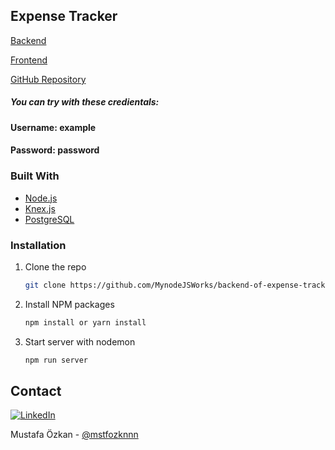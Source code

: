 <h2>Expense Tracker</h2>
  <p>
    <a href="https://backend-of-expense-tracker.herokuapp.com/">Backend</a>
  </p>
  <p>
    <a href="https://expense-tracker-eight-self.vercel.app/">Frontend</a>
  </p>
  <p>
    <a href="https://github.com/mustafaoezkan/expense-tracker">GitHub Repository</a>
  </p>
  <h5>
    You can try with these credientals:
  </h5>
  <h4>
    Username: example
  </h4>
  <h4>
    Password: password
  </h4>


### Built With

* [Node.js](https://nodejs.org/en/)
* [Knex.js](http://knexjs.org/)
* [PostgreSQL](https://www.postgresql.org/)


### Installation

1. Clone the repo
   ```sh
   git clone https://github.com/MynodeJSWorks/backend-of-expense-tracker.git
   ```
2. Install NPM packages
   ```sh
   npm install or yarn install
   ```
3. Start server with nodemon
   ```sh
   npm run server
   ```

## Contact

[![LinkedIn][linkedin-shield]][linkedin-url]

Mustafa Özkan - [@mstfozknnn](https://twitter.com/mstfozknnn)

<!-- https://www.markdownguide.org/basic-syntax/#reference-style-links -->
[linkedin-shield]: https://img.shields.io/badge/-LinkedIn-black.svg?style=for-the-badge&logo=linkedin&colorB=555
[linkedin-url]: https://www.linkedin.com/in/ozkan-mustafa/
